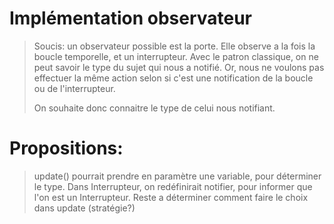 # Implémentation observateur
> 
> Soucis: un observateur possible est la porte. Elle observe a la fois la boucle temporelle, et un interrupteur.
> Avec le patron classique, on ne peut savoir le type du sujet qui nous a notifié. Or, nous ne voulons pas effectuer la même action selon
> si c'est une notification de la boucle ou de l'interrupteur.
> 
> On souhaite donc connaitre le type de celui nous notifiant.
> 

# Propositions:

>
> update() pourrait prendre en paramètre une variable, pour déterminer le type. Dans Interrupteur, on redéfinirait notifier, pour informer que l'on
> est un Interrupteur. Reste a déterminer comment faire le choix dans update (stratégie?)
>
